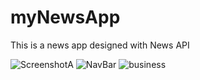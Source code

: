 # myNewsApp
This is a news app designed with News API

![ScreenshotA](https://user-images.githubusercontent.com/54927584/186644900-2a0648fe-d226-431d-822c-50afa51badf9.jpg)
![NavBar](https://user-images.githubusercontent.com/54927584/186644911-975398e3-982c-4e18-8da4-d7f03008058b.jpg)
![business](https://user-images.githubusercontent.com/54927584/186644923-c5cb37db-d5e9-48e1-8f3a-f98a4ee19f45.jpg)
